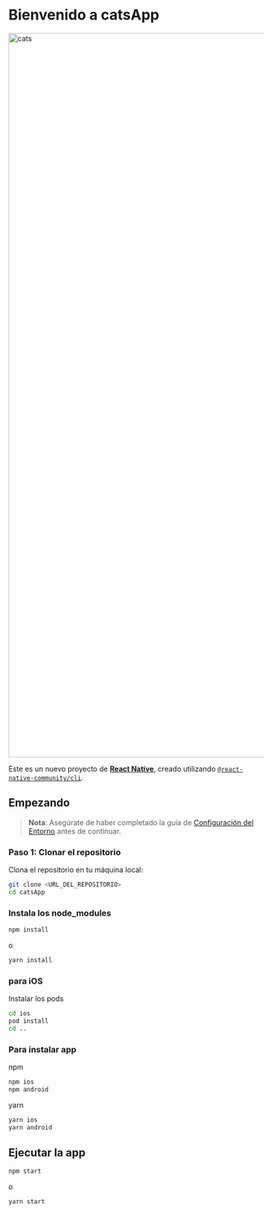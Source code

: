 # Bienvenido a catsApp
<img width="1428" alt="cats" src="https://github.com/user-attachments/assets/cc48b416-d1ad-4041-bc1d-75ac612d011e" />

Este es un nuevo proyecto de [**React Native**](https://reactnative.dev), creado utilizando [`@react-native-community/cli`](https://github.com/react-native-community/cli).

## Empezando

> **Nota**: Asegúrate de haber completado la guía de [Configuración del Entorno](https://reactnative.dev/docs/environment-setup) antes de continuar.

### Paso 1: Clonar el repositorio

Clona el repositorio en tu máquina local:

```sh
git clone <URL_DEL_REPOSITORIO>
cd catsApp
```

### Instala los node_modules
```sh
npm install
```
o
```sh
yarn install
```

### para iOS
Instalar los pods
```sh
cd ios
pod install
cd ..
```

### Para instalar app
npm
```sh
npm ios
npm android
```
yarn
```sh
yarn ios
yarn android
```

## Ejecutar la app
```sh
npm start
```
o
```sh
yarn start
```

